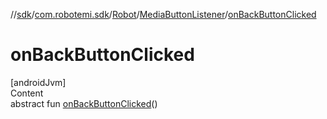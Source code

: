 //[sdk](../../../../index.md)/[com.robotemi.sdk](../../index.md)/[Robot](../index.md)/[MediaButtonListener](index.md)/[onBackButtonClicked](on-back-button-clicked.md)



# onBackButtonClicked  
[androidJvm]  
Content  
abstract fun [onBackButtonClicked](on-back-button-clicked.md)()  




